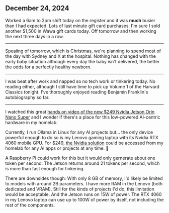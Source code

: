 ## December 24, 2024

Worked a 6am to 2pm shift today on the register and it was **much** busier than I had expected. Lots of last minute gift card purchases. I'm sure I sold another $1,500 in Wawa gift cards today. Off tomorrow and then working the next three days in a row.

---

Speaiing of tomorrow, which is Christmas, we're planning to spend most of the day with Sydney and X at the hospital. Nothing has changed with the early baby situation although every day the baby isn't delivered, the better the odds for a perfectly healthy newborn.

---

I was beat after work and napped so no tech work or tinkering today. No reading either, although I still have time to pick up Volume 1 of the Harvard Classics tonight. I've thoroughly enjoyed reading Benjamin Franklin's autobiography so far. 

---

I watched this great [hands on video of the new $249 Nvidia Jetson Orin Nano Super](https://youtu.be/QHBr8hekCzg?si=SK6-gT6279FKt9mX) and I wonder if there's a place for this low-powered AI-centric hardware in my homelab. 

Currently, I run Ollama in Linux for any AI projects but... the only device powerful enough to do so is my Lenovo gaming laptop with its Nvidia RTX 4060 mobile GPU. For $249, [the Nvidia solution](https://www.nvidia.com/en-us/autonomous-machines/embedded-systems/jetson-orin/nano-super-developer-kit/) could be accessed from my homelab for any AI apps or projects at any time. 🤔

A Raspberry Pi could work for this but it would only gernerate about one token per second. The Jetson returns around 21 tokens per second, which is more than fast enough for tinkering. 

There are downsides though: With only 8 GB of memory, I'd likely be limited to models with around 2B parameters. I have more RAM in the Lenovo (both dedicated and VRAM). Still for the kinds of projects I'd do, this limitation would be acceptable. And the Jetson runs on 15W of power. The RTX 4060 in my Lenovo laptop can use up to 100W of power by itself, not including the rest of the components.
